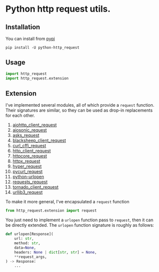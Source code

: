 # Python http request utils.

## Installation

You can install from [pypi](https://pypi.org/project/python-http_request/)

```console
pip install -U python-http_request
```

## Usage

```python
import http_request
import http_request.extension
```

## Extension

I've implemented several modules, all of which provide a ``request`` function. Their signatures are similar, so they can be used as drop-in replacements for each other.

1. [aiohttp_client_request](https://pypi.org/project/aiohttp_client_request/)
1. [aiosonic_request](https://pypi.org/project/aiosonic_request/)
1. [asks_request](https://pypi.org/project/asks_request/)
1. [blacksheep_client_request](https://pypi.org/project/blacksheep_client_request/)
1. [curl_cffi_request](https://pypi.org/project/curl_cffi_request/)
1. [http_client_request](https://pypi.org/project/http_client_request/)
1. [httpcore_request](https://pypi.org/project/httpcore_request/)
1. [httpx_request](https://pypi.org/project/httpx_request/)
1. [hyper_request](https://pypi.org/project/hyper_request/)
1. [pycurl_request](https://pypi.org/project/pycurl_request/)
1. [python-urlopen](https://pypi.org/project/python-urlopen/)
1. [requests_request](https://pypi.org/project/requests_request/)
1. [tornado_client_request](https://pypi.org/project/tornado_client_request/)
1. [urllib3_request](https://pypi.org/project/urllib3_request/)

To make it more general, I've encapsulated a ``request`` function

```python
from http_request.extension import request
```

You just need to implement a ``urlopen`` function pass to ``request``, then it can be directly extended. The ``urlopen`` function signature is roughly as follows:

```python
def urlopen[Response](
    url: str, 
    method: str,  
    data=None, 
    headers: None | dict[str, str] = None, 
    **request_args, 
) -> Response:
    ...
```
